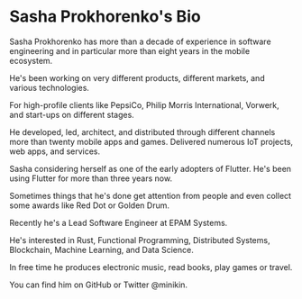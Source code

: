 # Sasha Prokhorenko's Bio

Sasha Prokhorenko has more than a decade of experience in software engineering and in particular more than eight years in the mobile ecosystem.

He's been working on very different products, different markets, and various technologies.

For high-profile clients like PepsiCo, Philip Morris International, Vorwerk, and start-ups on different stages.

He developed, led, architect, and distributed through different channels more than twenty mobile apps and games. Delivered numerous IoT projects, web apps, and services.

Sasha considering herself as one of the early adopters of Flutter. He's been using Flutter for more than three years now.

Sometimes things that he's done get attention from people and even collect some awards like Red Dot or Golden Drum.

Recently he's a Lead Software Engineer at EPAM Systems.

He's interested in Rust, Functional Programming, Distributed Systems, Blockchain, Machine Learning, and Data Science.

In free time he produces electronic music, read books, play games or travel.

You can find him on GitHub or Twitter @minikin.
